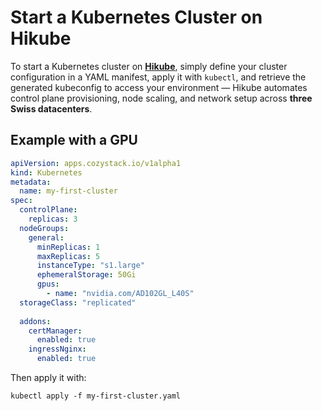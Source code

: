 # Start a Kubernetes Cluster on Hikube

To start a Kubernetes cluster on [**Hikube**](https://hikube.cloud), simply define your cluster configuration in a YAML manifest, apply it with `kubectl`, and retrieve the generated kubeconfig to access your environment — Hikube automates control plane provisioning, node scaling, and network setup across **three Swiss datacenters**.

## Example with a GPU

```yaml
apiVersion: apps.cozystack.io/v1alpha1
kind: Kubernetes
metadata:
  name: my-first-cluster
spec:
  controlPlane:
    replicas: 3
  nodeGroups:
    general:
      minReplicas: 1
      maxReplicas: 5
      instanceType: "s1.large"
      ephemeralStorage: 50Gi
      gpus:
        - name: "nvidia.com/AD102GL_L40S"
  storageClass: "replicated"
  
  addons:
    certManager:
      enabled: true
    ingressNginx:
      enabled: true
````

Then apply it with:  
~~~
kubectl apply -f my-first-cluster.yaml
~~~
